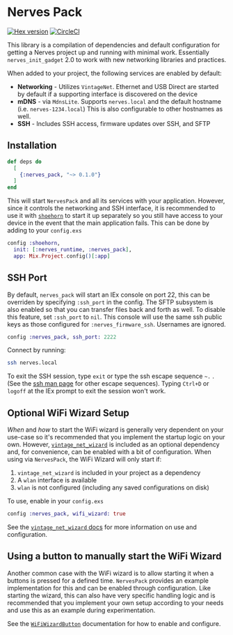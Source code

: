 # Nerves Pack

[![Hex version](https://img.shields.io/hexpm/v/nerves_pack.svg "Hex version")](https://hex.pm/packages/nerves_pack)
[![CircleCI](https://circleci.com/gh/nerves-project/nerves_pack.svg?style=svg)](https://circleci.com/gh/nerves-project/nerves_pack)

This library is a compilation of dependencies and default configuration for
getting a Nerves project up and running with minimal work. Essentially
`nerves_init_gadget` 2.0 to work with new networking libraries and practices.

When added to your project, the following services are enabled by default:

* **Networking** - Utilizes `VintageNet`. Ethernet and USB Direct are started by
  default if a supporting interface is discovered on the device
* **mDNS** - via `MdnsLite`. Supports `nerves.local` and the default hostname (i.e.
  `nerves-1234.local`) This is also configurable to other hostnames as well.
* **SSH** - Includes SSH access, firmware updates over SSH, and SFTP

## Installation

```elixir
def deps do
  [
    {:nerves_pack, "~> 0.1.0"}
  ]
end
```

This will start `NervesPack` and all its services with your application.
However, since it controls the networking and SSH interface, it is recommended
to use it with [`shoehorn`](https://github.com/nerves-project/shoehorn) to start
it up separately so you still have access to your device in the event that the
main application fails. This can be done by adding to your `config.exs`

```elixir
config :shoehorn,
  init: [:nerves_runtime, :nerves_pack],
  app: Mix.Project.config()[:app]
```

## SSH Port

By default, `nerves_pack` will start an IEx console on port 22, this can be overriden
by specifying `:ssh_port` in the config. The SFTP subsystem is also enabled
so that you can transfer files back and forth as well. To disable this feature,
set `:ssh_port` to `nil`.  This console will use the same ssh public
keys as those configured for `:nerves_firmware_ssh`. Usernames are ignored.

```elixir
config :nerves_pack, ssh_port: 2222
```

Connect by running:

```bash
ssh nerves.local
```

To exit the SSH session, type `exit` or type the ssh escape sequence `~.` . (See the
[ssh man page](https://linux.die.net/man/1/ssh) for other escape sequences).
Typing `Ctrl+D` or `logoff` at the IEx prompt to exit the session won't work.

## Optional WiFi Wizard Setup

_When_ and _how_ to start the WiFi wizard is generally very dependent on your
use-case so it's recommended that you implement the startup logic on your own.
However,
[`vintage_net_wizard`](https://github.com/nerves-networking/vintage_net_wizard)
is included as an optional dependency and, for convenience, can be enabled with
a bit of configuration. When using via `NervesPack`, the WiFi Wizard will only
start if:

1) `vintage_net_wizard` is included in your project as a dependency
2) A `wlan` interface is available
3) `wlan` is not configured (including any saved configurations on disk)

To use, enable in your `config.exs`

```elixir
config :nerves_pack, wifi_wizard: true
```

See the [`vintage_net_wizard` docs](https://hexdocs.pm/vintage_net_wizard) for
more information on use and configuration.

## Using a button to manually start the WiFi Wizard

Another common case with the WiFi wizard is to allow starting it when a buttons
is pressed for a defined time. `NervesPack` provides an example implementation
for this and can be enabled through configuration. Like starting the wizard,
this can also have very specific handling logic and is recommended that you
implement your own setup according to your needs and use this as an example
during experimentation.

See the
[`WiFiWizardButton`](https://hexdocs.pm/nerves_pack/NervesPack.WiFiWizardButton.html)
documentation for how to enable and configure.
